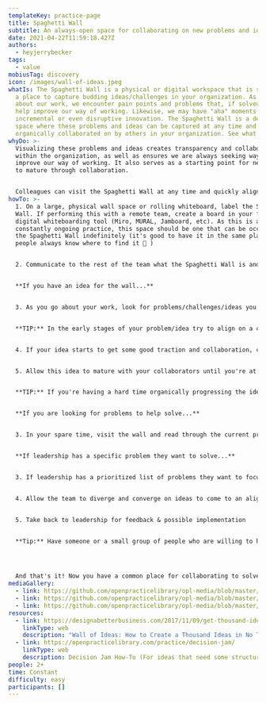 ```yaml
---
templateKey: practice-page
title: Spaghetti Wall
subtitle: An always-open space for collaborating on new problems and ideas
date: 2021-04-22T11:59:18.427Z
authors:
  - heyjerrybecker
tags:
  - value
mobiusTag: discovery
icon: /images/wall-of-ideas.jpeg
whatIs: The Spaghetti Wall is a physical or digital workspace that is set up as
  a place to capture budding ideas/challenges in your organization. As we go
  about our work, we encounter pain points and problems that, if solved, would
  help improve our way of working. Likewise, we may have "aha" moments for a
  incremental or even disruptive innovation. The Spaghetti Wall is a designated
  space where these problems and ideas can be captured at any time and
  organically collaborated on by others in your organization. See what sticks!
whyDo: >-
  Visualizing these problems and ideas creates transparency and collaboration
  within the organization, as well as ensures we are always seeking ways to
  improve our way of working. It also serves as a starting point for new ideas
  to mature through collaboration. 


  Colleagues can visit the Spaghetti Wall at any time and quickly align on current problems and ideas the rest of the organization is capturing and working on. This not only promotes transparency, but colleagues can also  naturally gravitate toward the problems they are drawn to and help mature the idea by adding clarifying questions and ideas to the wall. This gives your problem-solvers and dreamers an outlet to use their skills to help drive organizational impact as well as strengthen your culture of innovation and collaboration. Collaboration for the win!!
howTo: >-
  1. On a large, physical wall space or rolling whiteboard, label the Spaghetti
  Wall. If performing this with a remote team, create a board in your favorite
  digital whiteboarding tool (Miro, MURAL, Jamboard, etc). As this is a
  constantly ongoing practice, this space should be one that can be occupied by
  the Spaghetti Wall indefinitely (it's good to have it in the same place so
  people always know where to find it 🙂 )


  2. Communicate to the rest of the team what the Spaghetti Wall is and where to find it. Encourage colleagues to add ideas/challenges to the board, 1-per stickie note.


  **If you have an idea for the wall...**


  3. As you go about your work, look for problems/challenges/ideas you think the rest of the team might want to collaborate on. Add those ideas to the Spaghetti Wall in a space separate from existing stickies. Reach out to individuals you think might be able to add value and ask them to add thoughts.


  **TIP:** In the early stages of your problem/idea try to align on a clearly-articulated problem statement and customer/user segment. You want to communicate as early as possible what problem you're trying to solve, and who has that problem. Then, create a solution statement that is worded in a way that it clearly solves the problem statement you aligned on. 


  4. If your idea starts to get some good traction and collaboration, consider refining the ideas with dot-voting to hone in on the solution collaborators think has the most potential for success. Refine this idea by adding some specifics.


  5. Allow this idea to mature with your collaborators until you're at a point where you feel you have a strong enough idea that you want to rapidly prototype it for validation. At that point, create a Lean Canvas or pitch deck to take to leadership for feedback.


  **TIP:** If you're having a hard time organically progressing the idea, try a more structured approach like a [Decision Jam](https://openpracticelibrary.com/practice/decision-jam/) to help outline steps to move the idea along.


  **If you are looking for problems to help solve...**


  3. In your spare time, visit the wall and read through the current problems/ideas present. If any interest you, feel free to add stickies near it with questions/ideas you may have to help it mature. Suggest follow-on practices to run such as dot-voting to converge on ideas, or solution-sketching to visualize potential solutions. Keep visiting the wall in your spare time to continue driving the idea forward!


  **If leadership has a specific problem they want to solve...**


  3. If leadership has a prioritized list of problems they want to focus on, take one and add it to a dedicated section of the Spaghetti Wall just for high-pri leadership challenges.


  4. Allow the team to diverge and converge on ideas to come to an aligned solution to experiment with


  5. Take back to leadership for feedback & possible implementation


  **Tip:** Have someone or a small group of people who are willing to help manage the Spaghetti Wall itself. This includes taking leadership challenges and adding them to that area of the board, as well as reaching out to collaborators to take mature ideas off the board (as they progress to development) and remove stale ideas that haven't been progressed in a wile (don't worry - if the idea becomes valid again, someone will add it back 🙂 )




  And that's it! Now you have a common place for collaborating to solve problems and generate new ideas for your organization! Allow the Spaghetti Wall to organically evolve as your organization continues to learn form the work you do. And don't forget to share out updates and success stories from the wall to encourage more collaboration!
mediaGallery:
  - link: https://github.com/openpracticelibrary/opl-media/blob/master/images/Spaghetti%20Wall%202.jpeg?raw=true
  - link: https://github.com/openpracticelibrary/opl-media/blob/master/images/Wall-of-Ideas-1--1024x571.jpeg
  - link: https://github.com/openpracticelibrary/opl-media/blob/master/Spaghetti%20Wall%203.png?raw=true
resources:
  - link: https://designabetterbusiness.com/2017/11/09/get-thousand-ideas-no-time/
    linkType: web
    description: "Wall of Ideas: How to Create a Thousand Ideas in No Time"
  - link: https://openpracticelibrary.com/practice/decision-jam/
    linkType: web
    description: Decision Jam How-To (For ideas that need some structure to progress)
people: 2+
time: Constant
difficulty: easy
participants: []
---
```

